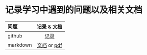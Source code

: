 # 记录学习中遇到的问题以及相关文档
|问题|记录 & 文档|
|:---|:---:|
|github|[记录](./github.md)|
|markdown|[文档](https://guo365.github.io/study/Markdown.html) or [pdf](./markdown.pdf)|
